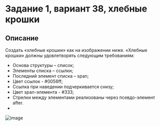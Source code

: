 # Задание 1, вариант 38, хлебные крошки

## Описание

Создать «хлебные крошки» как на изображении ниже. «Хлебные крошки» должны удовлетворять следующим требованиям: 
- Основа структуры – список; 
- Элементы списка – ссылки; 
- Последний элемент списка – span; 
- Цвет ссылок - #0056ff; 
- Ссылка при наведении подчеркивается снизу; 
- Цвет span-элемента - #333; 
- Стрелки между элементами реализованы через псевдо-элемент after.
- 
![image](https://postimg.cc/7fpK8yrC)

